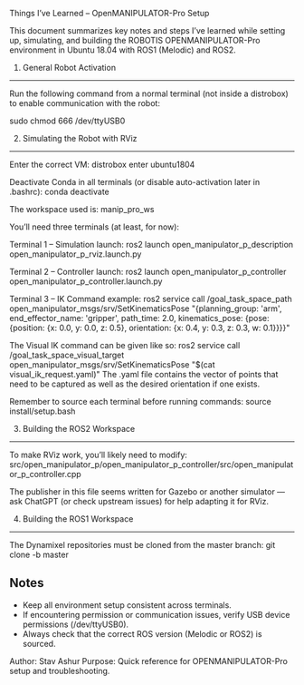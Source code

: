 Things I’ve Learned – OpenMANIPULATOR-Pro Setup

This document summarizes key notes and steps I’ve learned while setting up, simulating, and building the ROBOTIS OPENMANIPULATOR-Pro environment in Ubuntu 18.04 with ROS1 (Melodic) and ROS2.


1. General Robot Activation
--------------------------------
Run the following command from a normal terminal (not inside a distrobox) to enable communication with the robot:

sudo chmod 666 /dev/ttyUSB0


2. Simulating the Robot with RViz
--------------------------------
Enter the correct VM:
distrobox enter ubuntu1804

Deactivate Conda in all terminals (or disable auto-activation later in .bashrc):
conda deactivate

The workspace used is:
manip_pro_ws

You’ll need three terminals (at least, for now):

Terminal 1 – Simulation launch:
ros2 launch open_manipulator_p_description open_manipulator_p_rviz.launch.py

Terminal 2 – Controller launch:
ros2 launch open_manipulator_p_controller open_manipulator_p_controller.launch.py

Terminal 3 – IK Command example:
ros2 service call /goal_task_space_path open_manipulator_msgs/srv/SetKinematicsPose "{planning_group: 'arm', end_effector_name: 'gripper', path_time: 2.0, kinematics_pose: {pose: {position: {x: 0.0, y: 0.0, z: 0.5}, orientation: {x: 0.4, y: 0.3, z: 0.3, w: 0.1}}}}"

The Visual IK command can be given like so:
ros2 service call /goal_task_space_visual_target open_manipulator_msgs/srv/SetKinematicsPose "$(cat visual_ik_request.yaml)"
The .yaml file contains the vector of points that need to be captured as well as the desired orientation if one exists.

Remember to source each terminal before running commands:
source install/setup.bash


3. Building the ROS2 Workspace
--------------------------------
To make RViz work, you’ll likely need to modify:
src/open_manipulator_p/open_manipulator_p_controller/src/open_manipulator_p_controller.cpp

The publisher in this file seems written for Gazebo or another simulator — ask ChatGPT (or check upstream issues) for help adapting it for RViz.


4. Building the ROS1 Workspace
--------------------------------
The Dynamixel repositories must be cloned from the master branch:
git clone -b master <repo-url>


Notes
--------------------------------
- Keep all environment setup consistent across terminals.
- If encountering permission or communication issues, verify USB device permissions (/dev/ttyUSB0).
- Always check that the correct ROS version (Melodic or ROS2) is sourced.


Author: Stav Ashur
Purpose: Quick reference for OPENMANIPULATOR-Pro setup and troubleshooting.
